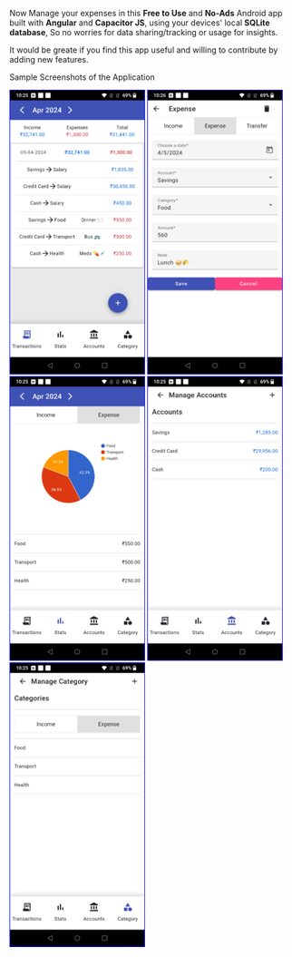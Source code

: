 Now Manage your expenses in this **Free to Use** and **No-Ads** Android app
built with **Angular** and **Capacitor JS**, using your devices' local **SQLite database**, So no worries for data sharing/tracking or usage for insights.

It would be greate if you find this app useful and willing to contribute by adding new features.

Sample Screenshots of the Application

<img src="./media/transactions.jpg" height="500em" alt="View Transactions" style="border: 1px solid blue">
<img src="./media/add_transaction.jpg" height="500em" alt="Add New Transaction" style="border: 1px solid blue">
<img src="./media/stats.jpg" height="500em" alt="View Stats" style="border: 1px solid blue">
<img src="./media/accounts.jpg" height="500em" alt="Manage Accounts" style="border: 1px solid blue">
<img src="./media/category.jpg" height="500em" alt="Manage Category" style="border: 1px solid blue">